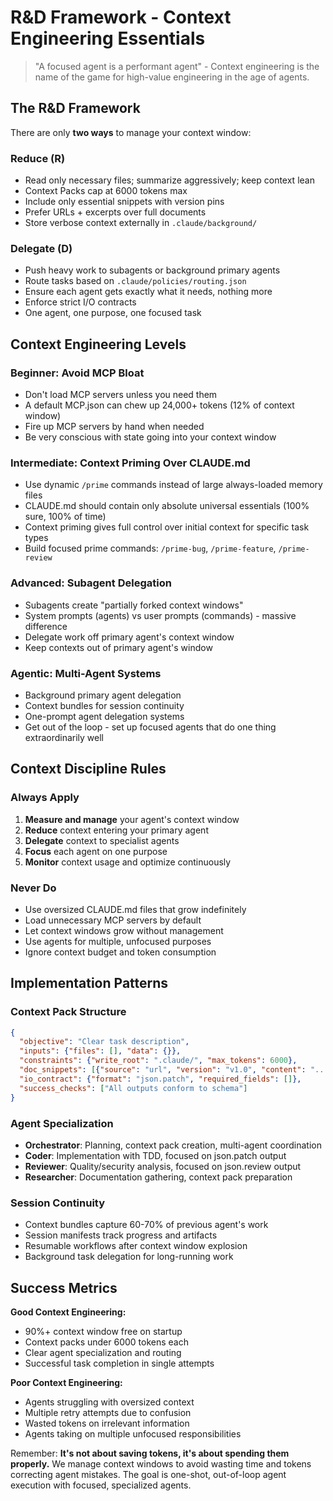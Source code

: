# R&D Framework - Context Engineering Essentials

> "A focused agent is a performant agent" - Context engineering is the name of the game for high-value engineering in the age of agents.

## The R&D Framework

There are only **two ways** to manage your context window:

### **Reduce (R)**
- Read only necessary files; summarize aggressively; keep context lean
- Context Packs cap at 6000 tokens max
- Include only essential snippets with version pins
- Prefer URLs + excerpts over full documents
- Store verbose context externally in `.claude/background/`

### **Delegate (D)**  
- Push heavy work to subagents or background primary agents
- Route tasks based on `.claude/policies/routing.json`
- Ensure each agent gets exactly what it needs, nothing more
- Enforce strict I/O contracts
- One agent, one purpose, one focused task

## Context Engineering Levels

### **Beginner: Avoid MCP Bloat**
- Don't load MCP servers unless you need them
- A default MCP.json can chew up 24,000+ tokens (12% of context window)
- Fire up MCP servers by hand when needed
- Be very conscious with state going into your context window

### **Intermediate: Context Priming Over CLAUDE.md**
- Use dynamic `/prime` commands instead of large always-loaded memory files
- CLAUDE.md should contain only absolute universal essentials (100% sure, 100% of time)
- Context priming gives full control over initial context for specific task types
- Build focused prime commands: `/prime-bug`, `/prime-feature`, `/prime-review`

### **Advanced: Subagent Delegation**
- Subagents create "partially forked context windows"
- System prompts (agents) vs user prompts (commands) - massive difference
- Delegate work off primary agent's context window
- Keep contexts out of primary agent's window

### **Agentic: Multi-Agent Systems**
- Background primary agent delegation
- Context bundles for session continuity
- One-prompt agent delegation systems
- Get out of the loop - set up focused agents that do one thing extraordinarily well

## Context Discipline Rules

### **Always Apply**
1. **Measure and manage** your agent's context window
2. **Reduce** context entering your primary agent
3. **Delegate** context to specialist agents
4. **Focus** each agent on one purpose
5. **Monitor** context usage and optimize continuously

### **Never Do**
- Use oversized CLAUDE.md files that grow indefinitely
- Load unnecessary MCP servers by default
- Let context windows grow without management
- Use agents for multiple, unfocused purposes
- Ignore context budget and token consumption

## Implementation Patterns

### **Context Pack Structure**
```json
{
  "objective": "Clear task description",
  "inputs": {"files": [], "data": {}},
  "constraints": {"write_root": ".claude/", "max_tokens": 6000},
  "doc_snippets": [{"source": "url", "version": "v1.0", "content": "..."}],
  "io_contract": {"format": "json.patch", "required_fields": []},
  "success_checks": ["All outputs conform to schema"]
}
```

### **Agent Specialization**
- **Orchestrator**: Planning, context pack creation, multi-agent coordination
- **Coder**: Implementation with TDD, focused on json.patch output
- **Reviewer**: Quality/security analysis, focused on json.review output  
- **Researcher**: Documentation gathering, context pack preparation

### **Session Continuity**
- Context bundles capture 60-70% of previous agent's work
- Session manifests track progress and artifacts
- Resumable workflows after context window explosion
- Background task delegation for long-running work

## Success Metrics

**Good Context Engineering:**
- 90%+ context window free on startup
- Context packs under 6000 tokens each
- Clear agent specialization and routing
- Successful task completion in single attempts

**Poor Context Engineering:**
- Agents struggling with oversized context
- Multiple retry attempts due to confusion
- Wasted tokens on irrelevant information
- Agents taking on multiple unfocused responsibilities

Remember: **It's not about saving tokens, it's about spending them properly.** We manage context windows to avoid wasting time and tokens correcting agent mistakes. The goal is one-shot, out-of-loop agent execution with focused, specialized agents.